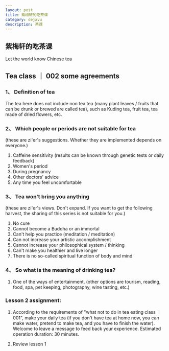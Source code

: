 ```yaml
---
layout: post
title: 紫梅轩的吃茶课
category: dejavu
description: 茶课
---
```



## 紫梅轩的吃茶课


Let the world know Chinese tea

## Tea class ｜ 002 some agreements



### 1、 Definition of tea
The tea here does not include non tea tea (many plant leaves / fruits that can be drunk or brewed are called tea), such as Kuding tea, fruit tea, tea made of dried flowers, etc.

### 2、 Which people or periods are not suitable for tea
(these are zi'er's suggestions. Whether they are implemented depends on everyone.)
1. Caffeine sensitivity (results can be known through genetic tests or daily feedback)
2. Women's period
3. During pregnancy
4. Other doctors' advice
5. Any time you feel uncomfortable

### 3、 Tea won't bring you anything
(these are zi'er's views. Don't expand. If you want to get the following harvest, the sharing of this series is not suitable for you.)
1. No cure
2. Cannot become a Buddha or an immortal
3. Can't help you practice (meditation / meditation)
4. Can not increase your artistic accomplishment
5. Cannot increase your philosophical system / thinking
6. Can't make you healthier and live longer
7. There is no so-called spiritual function of body and mind

### 4、 So what is the meaning of drinking tea?
1. One of the ways of entertainment.
(other options are tourism, reading, food, spa, pet keeping, photography, wine tasting, etc.)

### Lesson 2 assignment:

1. According to the requirements of "what not to do in tea eating class ｜ 001", make your daily tea (if you don't have tea at home now, you can make water, pretend to make tea, and you have to finish the water). Welcome to leave a message to feed back your experience.
Estimated operation duration: 30 minutes.

2. Review lesson 1

